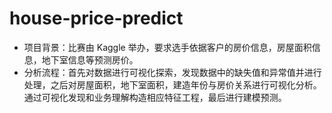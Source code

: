 # house-price-predict
- 项目背景：比赛由 Kaggle 举办，要求选手依据客户的房价信息，房屋面积信息，地下室信息等预测房价。
- 分析流程：首先对数据进行可视化探索，发现数据中的缺失值和异常值并进行处理，之后对房屋面积，地下室面积，建造年份与房价关系进行可视化分析。通过可视化发现和业务理解构造相应特征工程，最后进行建模预测。
